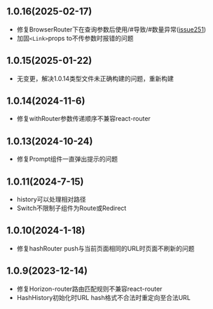 ## 1.0.16(2025-02-17)

- 修复BrowserRouter下在查询参数后使用/#导致/#数量异常([issue251](https://open.codehub.huawei.com/innersource/fenghuang/horizon/horizon-core/issues/251))
- 加固`<Link>`props to不传参数时报错的问题

## 1.0.15(2025-01-22)

- 无变更，解决1.0.14类型文件未正确构建的问题，重新构建

## 1.0.14(2024-11-6)

- 修复withRouter参数传递顺序不兼容react-router

## 1.0.13(2024-10-24)

- 修复Prompt组件一直弹出提示的问题

## 1.0.11(2024-7-15)

- history可以处理相对路径
- Switch不限制子组件为Route或Redirect

## 1.0.10(2024-1-18)

- 修复hashRouter push与当前页面相同的URL时页面不刷新的问题

## 1.0.9(2023-12-14)

- 修复Horizon-router路由匹配规则不兼容react-router
- HashHistory初始化时URL hash格式不合法时重定向至合法URL
